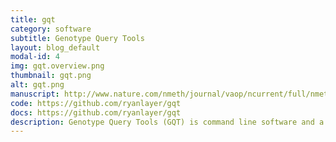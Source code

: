 ```yaml
---
title: gqt
category: software
subtitle: Genotype Query Tools
layout: blog_default
modal-id: 4
img: gqt.overview.png
thumbnail: gqt.png
alt: gqt.png
manuscript: http://www.nature.com/nmeth/journal/vaop/ncurrent/full/nmeth.3654.html
code: https://github.com/ryanlayer/gqt
docs: https://github.com/ryanlayer/gqt
description: Genotype Query Tools (GQT) is command line software and a C API for indexing and querying large-scale genotype data sets like those produced by 1000 Genomes, the UK100K, and forthcoming datasets involving millions of genomes. GQT represents genotypes as compressed bitmap indices, which reduce computational burden of variant queries based on sample genotypes, phenotypes, and relationships by orders of magnitude over standard "variant-centric" indexing strategies. This index can significantly expand the capabilities of population-scale analyses by providing interactive-speed queries to data sets with millions of individuals.
---
```

